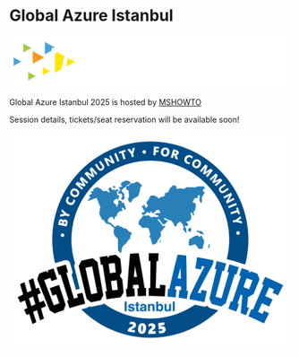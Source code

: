 # Global Azure Istanbul

[![MSHOWTO logo](mshowto.png "Visit us here")](https://www.mshowto.org/)

Global Azure Istanbul 2025 is hosted by [MSHOWTO](https://www.mshowto.org/)

Session details, tickets/seat reservation will be available soon!

![Global Azure Istanbul](gaist2025.png)